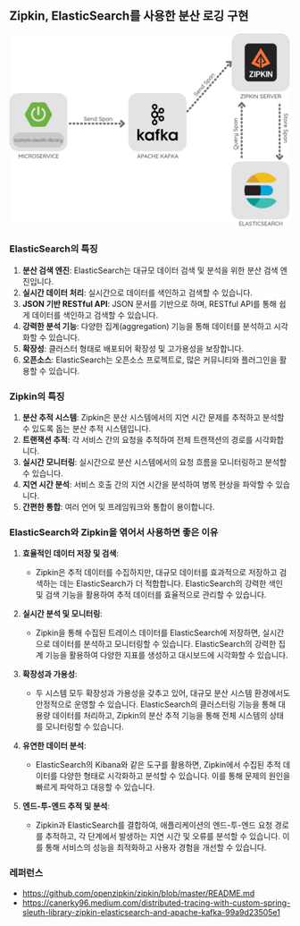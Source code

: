 ## Zipkin, ElasticSearch를 사용한 분산 로깅 구현
![CH08_01.png](CH08_01.png)
### ElasticSearch의 특징
1. **분산 검색 엔진**: ElasticSearch는 대규모 데이터 검색 및 분석을 위한 분산 검색 엔진입니다.
2. **실시간 데이터 처리**: 실시간으로 데이터를 색인하고 검색할 수 있습니다.
3. **JSON 기반 RESTful API**: JSON 문서를 기반으로 하며, RESTful API를 통해 쉽게 데이터를 색인하고 검색할 수 있습니다.
4. **강력한 분석 기능**: 다양한 집계(aggregation) 기능을 통해 데이터를 분석하고 시각화할 수 있습니다.
5. **확장성**: 클러스터 형태로 배포되어 확장성 및 고가용성을 보장합니다.
6. **오픈소스**: ElasticSearch는 오픈소스 프로젝트로, 많은 커뮤니티와 플러그인을 활용할 수 있습니다.

### Zipkin의 특징
1. **분산 추적 시스템**: Zipkin은 분산 시스템에서의 지연 시간 문제를 추적하고 분석할 수 있도록 돕는 분산 추적 시스템입니다.
2. **트랜잭션 추적**: 각 서비스 간의 요청을 추적하여 전체 트랜잭션의 경로를 시각화합니다.
3. **실시간 모니터링**: 실시간으로 분산 시스템에서의 요청 흐름을 모니터링하고 분석할 수 있습니다.
4. **지연 시간 분석**: 서비스 호출 간의 지연 시간을 분석하여 병목 현상을 파악할 수 있습니다.
5. **간편한 통합**: 여러 언어 및 프레임워크와 통합이 용이합니다.

### ElasticSearch와 Zipkin을 엮어서 사용하면 좋은 이유
1. **효율적인 데이터 저장 및 검색**:
    - Zipkin은 추적 데이터를 수집하지만, 대규모 데이터를 효과적으로 저장하고 검색하는 데는 ElasticSearch가 더 적합합니다. ElasticSearch의 강력한 색인 및 검색 기능을 활용하여 추적 데이터를 효율적으로 관리할 수 있습니다.

2. **실시간 분석 및 모니터링**:
    - Zipkin을 통해 수집된 트레이스 데이터를 ElasticSearch에 저장하면, 실시간으로 데이터를 분석하고 모니터링할 수 있습니다. ElasticSearch의 강력한 집계 기능을 활용하여 다양한 지표를 생성하고 대시보드에 시각화할 수 있습니다.

3. **확장성과 가용성**:
    - 두 시스템 모두 확장성과 가용성을 갖추고 있어, 대규모 분산 시스템 환경에서도 안정적으로 운영할 수 있습니다. ElasticSearch의 클러스터링 기능을 통해 대용량 데이터를 처리하고, Zipkin의 분산 추적 기능을 통해 전체 시스템의 상태를 모니터링할 수 있습니다.

4. **유연한 데이터 분석**:
    - ElasticSearch의 Kibana와 같은 도구를 활용하면, Zipkin에서 수집된 추적 데이터를 다양한 형태로 시각화하고 분석할 수 있습니다. 이를 통해 문제의 원인을 빠르게 파악하고 대응할 수 있습니다.

5. **엔드-투-엔드 추적 및 분석**:
    - Zipkin과 ElasticSearch를 결합하여, 애플리케이션의 엔드-투-엔드 요청 경로를 추적하고, 각 단계에서 발생하는 지연 시간 및 오류를 분석할 수 있습니다. 이를 통해 서비스의 성능을 최적화하고 사용자 경험을 개선할 수 있습니다.

### 레퍼런스
- https://github.com/openzipkin/zipkin/blob/master/README.md
- https://canerky96.medium.com/distributed-tracing-with-custom-spring-sleuth-library-zipkin-elasticsearch-and-apache-kafka-99a9d23505e1